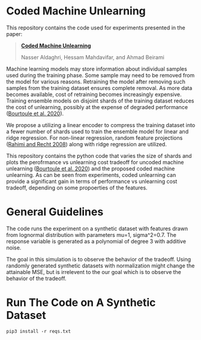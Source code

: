 # Coded Machine Unlearning
This repository contains the code used for experiments presented in the paper:

> [**Coded Machine Unlearning**](https://arxiv.org/abs/2012.15721)
> 
> Nasser Aldaghri, Hessam Mahdavifar, and Ahmad Beirami

Machine learning models may store information about individual samples used during the training phase. Some sample may need to be removed from the model for various reasons. Retraining the model after removing such samples from the training dataset ensures complete removal. As more data becomes available, cost of retraining becomes increasingly expensive. Training ensemble models on disjoint shards of the training dataset reduces the cost of unlearning, possibly at the expense of degraded performance ([Bourtoule et al. 2020](https://arxiv.org/abs/1912.03817)).

We propose a utilizing a linear encoder to compress the training dataset into a fewer number of shards used to train the ensemble model for linear and ridge regression. For non-linear regression, random feature projections ([Rahimi and Recht 2008](https://ieeexplore.ieee.org/abstract/document/4797607)) along with ridge regression are utilized.

This repository contains the python code that varies the size of shards and plots the perofrmance vs unlearning cost tradeoff for uncoded machine unlearning ([Bourtoule et al. 2020](https://arxiv.org/abs/1912.03817)) and the proposed coded machine unlearning. As can be seen from experiments, coded unlearning can provide a significant gain in terms of performance vs unlearning cost tradeoff, depending on some propoerties of the features.

# General Guidelines

The code runs the experiment on a synthetic dataset with features drawn from lognormal distribution with parameters mu=1, sigma^2=0.7. The response variable is generated as a polynomial of degree 3 with additive noise.

The goal in this simulation is to observe the behavior of the tradeoff. Using randomly generated synthetic datasets with normalization might change the attainable MSE, but is irrelevent to the our goal which is to observe the behavior of the tradeoff.


# Run The Code on A Synthetic Dataset

```
pip3 install -r reqs.txt
```
